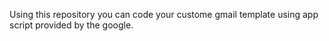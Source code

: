 Using this repository you can code your custome gmail template using app script provided by the google.
